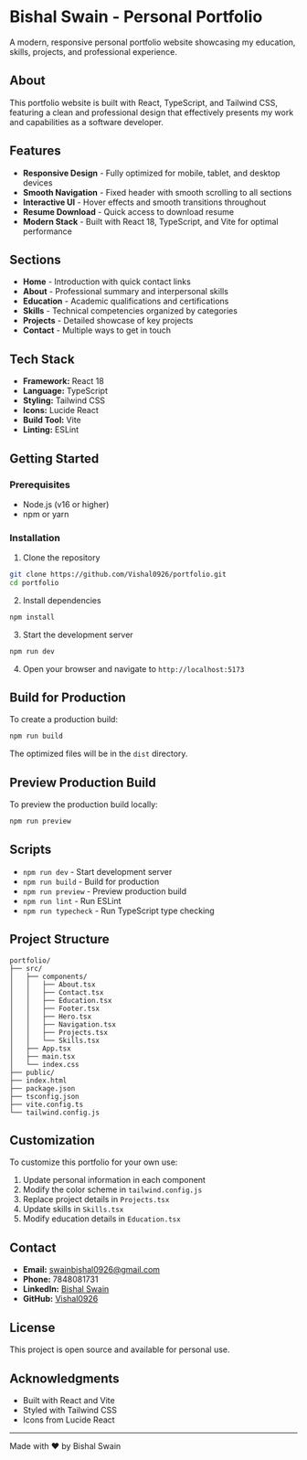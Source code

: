 # Bishal Swain - Personal Portfolio

A modern, responsive personal portfolio website showcasing my education, skills, projects, and professional experience.

## About

This portfolio website is built with React, TypeScript, and Tailwind CSS, featuring a clean and professional design that effectively presents my work and capabilities as a software developer.

## Features

- **Responsive Design** - Fully optimized for mobile, tablet, and desktop devices
- **Smooth Navigation** - Fixed header with smooth scrolling to all sections
- **Interactive UI** - Hover effects and smooth transitions throughout
- **Resume Download** - Quick access to download resume
- **Modern Stack** - Built with React 18, TypeScript, and Vite for optimal performance

## Sections

- **Home** - Introduction with quick contact links
- **About** - Professional summary and interpersonal skills
- **Education** - Academic qualifications and certifications
- **Skills** - Technical competencies organized by categories
- **Projects** - Detailed showcase of key projects
- **Contact** - Multiple ways to get in touch

## Tech Stack

- **Framework:** React 18
- **Language:** TypeScript
- **Styling:** Tailwind CSS
- **Icons:** Lucide React
- **Build Tool:** Vite
- **Linting:** ESLint

## Getting Started

### Prerequisites

- Node.js (v16 or higher)
- npm or yarn

### Installation

1. Clone the repository
```bash
git clone https://github.com/Vishal0926/portfolio.git
cd portfolio
```

2. Install dependencies
```bash
npm install
```

3. Start the development server
```bash
npm run dev
```

4. Open your browser and navigate to `http://localhost:5173`

## Build for Production

To create a production build:

```bash
npm run build
```

The optimized files will be in the `dist` directory.

## Preview Production Build

To preview the production build locally:

```bash
npm run preview
```

## Scripts

- `npm run dev` - Start development server
- `npm run build` - Build for production
- `npm run preview` - Preview production build
- `npm run lint` - Run ESLint
- `npm run typecheck` - Run TypeScript type checking

## Project Structure

```
portfolio/
├── src/
│   ├── components/
│   │   ├── About.tsx
│   │   ├── Contact.tsx
│   │   ├── Education.tsx
│   │   ├── Footer.tsx
│   │   ├── Hero.tsx
│   │   ├── Navigation.tsx
│   │   ├── Projects.tsx
│   │   └── Skills.tsx
│   ├── App.tsx
│   ├── main.tsx
│   └── index.css
├── public/
├── index.html
├── package.json
├── tsconfig.json
├── vite.config.ts
└── tailwind.config.js
```

## Customization

To customize this portfolio for your own use:

1. Update personal information in each component
2. Modify the color scheme in `tailwind.config.js`
3. Replace project details in `Projects.tsx`
4. Update skills in `Skills.tsx`
5. Modify education details in `Education.tsx`

## Contact

- **Email:** swainbishal0926@gmail.com
- **Phone:** 7848081731
- **LinkedIn:** [Bishal Swain](https://www.linkedin.com/in/bishal-swain-35421a272/)
- **GitHub:** [Vishal0926](https://github.com/Vishal0926)

## License

This project is open source and available for personal use.

## Acknowledgments

- Built with React and Vite
- Styled with Tailwind CSS
- Icons from Lucide React

---

Made with ❤️ by Bishal Swain
